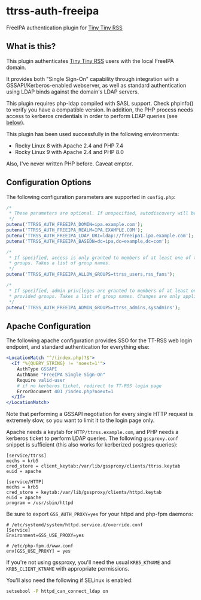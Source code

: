 # ttrss-auth-freeipa

FreeIPA authentication plugin for [Tiny Tiny RSS](https://tt-rss.org/)

## What is this?

This plugin authenticates [Tiny Tiny RSS](https://tt-rss.org/) users with the
local FreeIPA domain.

It provides both "Single Sign-On" capability through integration with a
GSSAPI/Kerberos-enabled webserver, as well as standard authentication using
LDAP binds against the domain's LDAP servers.

This plugin requires php-ldap compiled with SASL support. Check phpinfo() to
verify you have a compatible version. In addition, the PHP process needs
access to kerberos credentials in order to perform LDAP queries
(see [below](#apache-configuration)).

This plugin has been used successfully in the following environments:

  - Rocky Linux 8 with Apache 2.4 and PHP 7.4
  - Rocky Linux 9 with Apache 2.4 and PHP 8.0

Also, I've never written PHP before. Caveat emptor.

## Configuration Options

The following configuration parameters are supported in `config.php`:

```php
/*
 * These parameters are optional. If unspecified, autodiscovery will be used.
 */
putenv('TTRSS_AUTH_FREEIPA_DOMIN=ipa.example.com');
putenv('TTRSS_AUTH_FREEIPA_REALM=IPA.EXAMPLE.COM');
putenv('TTRSS_AUTH_FREEIPA_LDAP_URI=ldap://freeipa1.ipa.example.com');
putenv('TTRSS_AUTH_FREEIPA_BASEDN=dc=ipa,dc=example,dc=com');

/*
 * If specified, access is only granted to members of at least one of the provided
 * groups. Takes a list of group names.
 */
putenv('TTRSS_AUTH_FREEIPA_ALLOW_GROUPS=ttrss_users,rss_fans');

/*
 * If specified, admin privileges are granted to members of at least one of the
 * provided groups. Takes a list of group names. Changes are only applied on login.
 */
putenv('TTRSS_AUTH_FREEIPA_ADMIN_GROUPS=ttrss_admins,sysadmins');
```

## Apache Configuration

The following apache configuration provides SSO for the TT-RSS web login endpoint,
and standard authentication for everything else:

```apache
<LocationMatch "^/(index.php)?$">
  <If "%{QUERY_STRING} != 'noext=1'">
    AuthType GSSAPI
    AuthName "FreeIPA Single Sign-On"
    Require valid-user
    # if no kerberos ticket, redirect to TT-RSS login page
    ErrorDocument 401 /index.php?noext=1
  </If>
</LocationMatch>
```

Note that performing a GSSAPI negotiation for every single HTTP request is extremely
slow, so you want to limit it to the login page only.

Apache needs a keytab for `HTTP/ttrss.example.com`, and PHP needs a kerberos ticket
to perform LDAP queries. The following `gssproxy.conf` snippet is sufficient (this
also works for kerberized postgres queries):

```dosini
[service/ttrss]
mechs = krb5
cred_store = client_keytab:/var/lib/gssproxy/clients/ttrss.keytab
euid = apache

[service/HTTP]
mechs = krb5
cred_store = keytab:/var/lib/gssproxy/clients/httpd.keytab
euid = apache
program = /usr/sbin/httpd
```

Be sure to export `GSS_AUTH_PROXY=yes` for your httpd and php-fpm daemons:

    # /etc/systemd/system/httpd.service.d/override.conf
    [Service]
    Environment=GSS_USE_PROXY=yes

    # /etc/php-fpm.d/www.conf
    env[GSS_USE_PROXY] = yes

If you're not using gssproxy, you'll need the usual `KRB5_KTNAME` and
`KRB5_CLIENT_KTNAME` with appropriate permissions.

You'll also need the following if SELinux is enabled:

```bash
setsebool -P httpd_can_connect_ldap on
```
